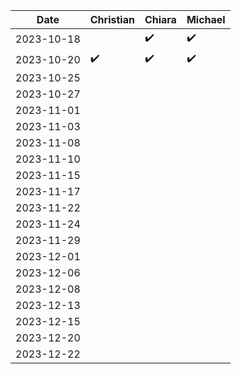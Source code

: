 | Date       | Christian | Chiara | Michael |
|------------|-----------|--------|---------|
| 2023-10-18 |          |   ✔️   |    ✔️    |
| 2023-10-20 |     ✔️    |   ✔️   |    ✔️    |
| 2023-10-25 |          |       |         |
| 2023-10-27 |          |       |         |
| 2023-11-01 |          |       |         |
| 2023-11-03 |          |       |         |
| 2023-11-08 |          |       |         |
| 2023-11-10 |          |       |         |
| 2023-11-15 |          |       |         |
| 2023-11-17 |          |       |         |
| 2023-11-22 |          |       |         |
| 2023-11-24 |          |       |         |
| 2023-11-29 |          |       |         |
| 2023-12-01 |          |       |         |
| 2023-12-06 |          |       |         |
| 2023-12-08 |          |       |         |
| 2023-12-13 |          |       |         |
| 2023-12-15 |          |       |         |
| 2023-12-20 |          |       |         |
| 2023-12-22 |          |       |         |
